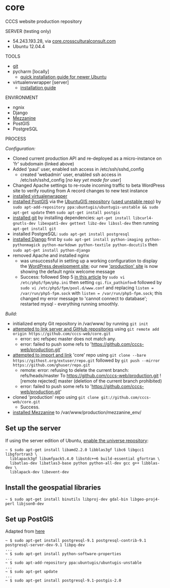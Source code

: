core
==========

CCCS website production repository

SERVER (testing only)
- 54.243.193.28, via [core.crossculturalconsult.com](http://production.crossculturalconsult.com)
- Ubuntu 12.04.4

TOOLS
- [git](https://github.com/cccs-web/production/edit/master/README.md)
- pycharm [locally]
  - [quick installation guide for newer Ubuntu](http://cheparev.com/pycharm-installation-on-ubuntu-13-10/)
- virtualenvwrapper [server]
  - [installation guide](http://virtualenvwrapper.readthedocs.org/en/latest/install.html)

ENVIRONMENT
- ngnix
- Django
- [Mezzanine](http://mezzanine.jupo.org/)
- PostGIS
- PostgreSQL


PROCESS

*Configuration:*

- Cloned current production API and re-deployed as a micro-instance on 'fr' subdomain (linked above)
- Added 'paul' user, enabled ssh access in /etc/ssh/sshd_config
  - created 'webadmin' user, enabled ssh access in /etc/ssh/sshd_config [*no key yet made for user*]
- Changed Apache settings to re-route incoming traffic to beta WordPress site to verify routing from A record changes to new test instance
- [installed virtualenwrapper](http://virtualenvwrapper.readthedocs.org/en/latest/install.html)
- [installed PostGIS](http://postgis.net/install/) via the [UbuntuGIS repository](https://wiki.ubuntu.com/UbuntuGIS) ([used unstable repo](https://launchpad.net/~ubuntugis/+archive/ubuntugis-unstable)) by `sudo apt-add-repository ppa:ubuntugis/ubuntugis-unstable && sudo apt-get update` then `sudo apt-get install postgis`
- [installed git](http://git-scm.com/book/en/Getting-Started-Installing-Git) by installing dependencies: `apt-get install libcurl4-gnutls-dev libexpat1-dev gettext libz-dev libssl-dev` then running `apt-get install git`
- installed PostgreSQL: `sudo apt-get install postgresql`
- [installed Django](https://www.digitalocean.com/community/articles/installing-django-on-ubuntu-12-04--4) first by `sudo apt-get install python-imaging python-pythonmagick python-markdown python-textile python-docutils` then `sudo apt-get install python-django`
- removed Apache and installed nginx
  - was unsuccessful in setting up a working configuration to display the [WordPress development site](http://en.crossculturalconsult.com); our new ['production' site](http://production.crossculturalconsult.com) is now showing the default ngnix welcome message
  - Success: followed Step 5 [in this article](https://www.digitalocean.com/community/articles/how-to-install-linux-nginx-mysql-php-lemp-stack-on-ubuntu-12-04) by `sudo vi /etc/php5/fpm/php.ini`  then setting `cgi.fix_pathinfo=0` followed by `sudo vi /etc/php5/fpm/pool.d/www.conf` and replacing `listen = /var/run/php5-fpm.sock` with `listen = /var/run/php5-fpm.sock`; this changed my error message to 'cannot connect to database'; restarted mysql - everything running smoothly.


*Build:*

- initialized empty Git repository in /var/www/ by running `git init`
- [attempted to link server and GitHub repositories](https://help.github.com/articles/create-a-repo) using `git remote add origin https://github.com/cccs-web/core.git`
  - error: src refspec master does not match any.
  - error: failed to push some refs to 'https://github.com/cccs-web/production.git'
- [attempted to import and link](https://help.github.com/articles/importing-an-external-git-repository) 'core' repo using `git clone --bare https://githost.org/extuser/repo.git` followed by `git push --mirror https://github.com/ghuser/repo.git`
  - remote: error: refusing to delete the current branch: refs/heads/master To https://github.com/cccs-web/production.git ! [remote rejected] master (deletion of the current branch prohibited)
  - error: failed to push some refs to 'https://github.com/cccs-web/production.git'
- cloned 'production' repo using `git clone git://github.com/cccs-web/core.git`
  - Success.
- [installed Mezzanine](https://www.digitalocean.com/community/articles/how-to-install-and-get-started-with-django-based-mezzanine-cms-on-ubuntu) to /var/www/production/mezzanine_env/


## Set up the server ##

If using the server edition of Ubuntu, [enable the universe repository](https://help.ubuntu.com/community/Repositories/CommandLine):

	~ $ sudo apt-get install libamd2.2.0 libblas3gf libc6 libgcc1 libgfortran3 \
	  liblapack3gf libumfpack5.4.0 libstdc++6 build-essential gfortran \
	  libatlas-dev libatlas3-base python python-all-dev gcc g++ libblas-dev \
	  liblapack-dev libevent-dev

## Install the geospatial libraries ##

	~ $ sudo apt-get install binutils libproj-dev gdal-bin libgeo-proj4-perl libjson0-dev

## Set up PostGIS ##

Adapted from [here](http://trac.osgeo.org/postgis/wiki/UsersWikiPostGIS20Ubuntu1204)

	~ $ sudo apt-get install postgresql-9.1 postgresql-contrib-9.1 postgresql-server-dev-9.1 libpq-dev
	...
	~ $ sudo apt-get install python-software-properties
	...
	~ $ sudo apt-add-repository ppa:ubuntugis/ubuntugis-unstable
	...
	~ $ sudo apt-get update
	...
	~ $ sudo apt-get install postgresql-9.1-postgis-2.0
